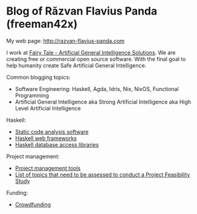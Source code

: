# Blog of Răzvan Flavius Panda (freeman42x)

My web page: http://razvan-flavius-panda.com

I work at [Fairy Tale - Artificial General Intelligence Solutions](https://github.com/fairy-tale-agi-solutions). We are creating free or commercial open source software. With the final goal to help humanity create Safe Artificial General Intelligence.

Common blogging topics:

* Software Engineering: Haskell, Agda, Idris, Nix, NixOS, Functional Programming
* Artificial General Intelligence aka Strong Artificial Intelligence aka High Level Artificial Intelligence

Haskell:

* [Static code analysis software](Articles/Haskell%20static%20code%20analysis%20software.md#haskell-static-code-analysis-software)
* [Haskell web frameworks](Articles/Optimal%20Haskell%20web%20framework.md)
* [Haskell database access libraries](Articles/Optimal%20Haskell%20database%20access%20library.md)

Project management:

* [Project management tools](Articles/Project%20management%20tools.md)
* [List of topics that need to be assessed to conduct a Project Feasibility Study](Articles/Project%20Feasibility%20Study%20Method/Project%20Feasibility%20Study%20Method.md)

Funding:
* [Crowdfunding](Articles/Crowdfunding.md)